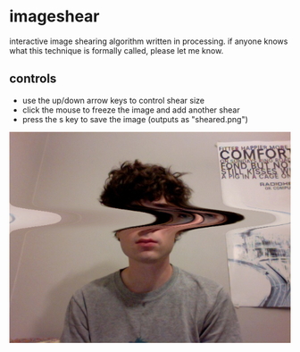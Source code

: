 # imageshear

interactive image shearing algorithm written in processing. if anyone knows what this technique is formally called, please let me know.

## controls
* use the up/down arrow keys to control shear size
* click the mouse to freeze the image and add another shear
* press the s key to save the image (outputs as "sheared.png")

![imageshear screenshot](/imageshear-screenshot.png)
